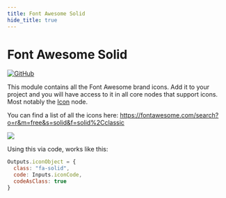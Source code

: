 ```yaml
---
title: Font Awesome Solid
hide_title: true
---
```


# Font Awesome Solid

[![GitHub](https://img.shields.io/static/v1?style=plastic&logo=github&label=GitHub&message=Source%20Code)](https://github.com/noodlapp/modules/tree/main/modules/font-awesome-solid)

This module contains all the Font Awesome brand icons. Add it to your project and you will have access to it in all core nodes that support icons. Most notably the [Icon](/nodes/basic-elements/icon) node.

You can find a list of all the icons here: https://fontawesome.com/search?o=r&m=free&s=solid&f=solid%2Cclassic

<div className="ndl-image-with-background xl">

![](/library/modules/material-icons/iconpicker.png)

</div>

Using this via code, works like this:

```js
Outputs.iconObject = {
  class: "fa-solid",
  code: Inputs.iconCode,
  codeAsClass: true
}
```
